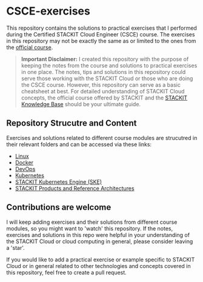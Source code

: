 # CSCE-exercises
This repository contains the solutions to practical exercises that I performed during the Certified STACKIT Cloud Engineer (CSCE) course. The exercises in this repository may not be exactly the same as or limited to the ones from the [official course]().

> **Important Disclaimer:** I created this repository with the purpose of keeping the notes from the course and solutions to practical exercises in one place. The notes, tips and solutions in this repository could serve those working with the STACKIT Cloud or those who are doing the CSCE course. However, this repository can serve as a basic cheatsheet at best. For detailed understanding of STACKIT Cloud concepts, the official course offered by STACKIT and the [STACKIT Knowledge Base](https://docs.stackit.cloud/stackit/en/knowledge-base-85301704.html) should be your ultimate guide.

## Repository Strucutre and Content 
Exercises and solutions related to different course modules are strucutred in their relevant folders and can be accessed via these links:
- [Linux](./linux/README.md)
- [Docker](./docker/README.md)
- [DevOps](./devops/README.md)
- [Kubernetes](./kubernetes/README.md)
- [STACKIT Kubernetes Engine (SKE)](./ske/README.md)
- [STACKIT Products and Reference Architectures](./stackit-sa/README.md)

## Contributions are welcome
I will keep adding exercises and their solutions from different course modules, so you might want to 'watch' this repository. If the notes, exercises and solutions in this repo were helpful in your understanding of the STACKIT Cloud or cloud computing in general, please consider leaving a 'star'.

If you would like to add a practical exercise or example specific to STACKIT Cloud or in general related to other technologies and concepts covered in this repository, feel free to create a pull request.
